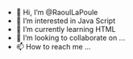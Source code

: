 - 👋 Hi, I’m @RaoulLaPoule
- 👀 I’m interested in Java Script 
- 🌱 I’m currently learning HTML
- 💞️ I’m looking to collaborate on ...
- 📫 How to reach me ...

<!---
RaoulLaPoule/RaoulLaPoule is a ✨ special ✨ repository because its `README.md` (this file) appears on your GitHub profile.
You can click the Preview link to take a look at your changes.
--->
